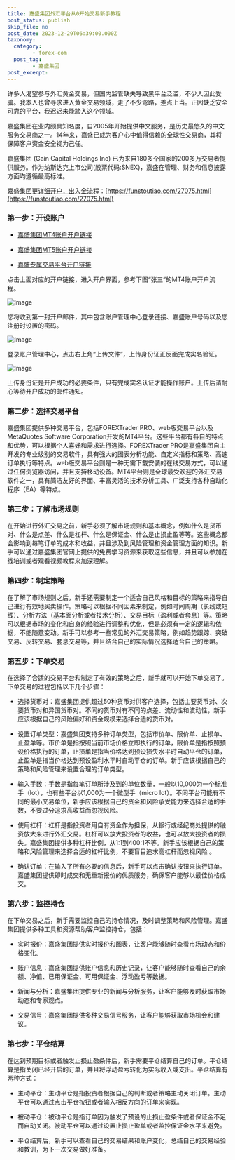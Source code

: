 ```yaml
---
title: 嘉盛集团外汇平台从0开始交易新手教程
post_status: publish
skip_file: no
post_date: 2023-12-29T06:39:00.000Z
taxonomy:
  category:
        - forex-com
  post_tag:
        - 嘉盛集团
post_excerpt: 
---
```

许多人渴望参与外汇黄金交易，但国内监管缺失导致黑平台泛滥，不少人因此受骗。我本人也曾寻求进入黄金交易领域，走了不少弯路，差点上当。正因缺乏安全可靠的平台，我迟迟未能踏入这个领域。

嘉盛集团在业内颇具知名度，自2005年开始提供中文服务，是历史最悠久的中文服务交易商之一。14年来，嘉盛已成为客户心中值得信赖的全球性交易商，其将保障客户资金安全视为己任。

嘉盛集团 (Gain Capital Holdings Inc) 已为来自180多个国家的200多万交易者提供服务。作为纳斯达克上市公司(股票代码:SNEX)，嘉盛在管理、财务和信息披露方面均遵循最高标准。

[嘉盛集团更详细开户，出入金流程](https://funstoutiao.com/27075.html)：[https://funstoutiao.com/27075.html](https://funstoutiao.com/27075.html)

### 第一步：开设账户

* [嘉盛集团MT4账户开户链接](https://s.ssgg.net/jsmt4)

* [嘉盛集团MT5账户开户链接](https://s.ssgg.net/jsmt5)

* [嘉盛专属交易平台开户链接](https://s.ssgg.net/js)

点击上面对应的开户链接，进入开户界面，参考下图“张三”的MT4账户开户流程。

![Image](https://prod-files-secure.s3.us-west-2.amazonaws.com/39ed1227-6d7d-4570-be36-9ccd4a2c4241/7a167aea-686b-400d-af59-4e18eb607a40/640.png?X-Amz-Algorithm=AWS4-HMAC-SHA256&X-Amz-Content-Sha256=UNSIGNED-PAYLOAD&X-Amz-Credential=ASIAZI2LB4665ZAKVBW2%2F20250720%2Fus-west-2%2Fs3%2Faws4_request&X-Amz-Date=20250720T221308Z&X-Amz-Expires=3600&X-Amz-Security-Token=IQoJb3JpZ2luX2VjEKr%2F%2F%2F%2F%2F%2F%2F%2F%2F%2FwEaCXVzLXdlc3QtMiJHMEUCIQCw%2F8SXivFojyFgZCw3tgvnOulmDMgt3HpHSeeoFojLhgIgaYT0%2FGdZ9azAbrsWkyenz7hzQScaxJIw90EM%2FXdqqGQqiAQIw%2F%2F%2F%2F%2F%2F%2F%2F%2F%2F%2FARAAGgw2Mzc0MjMxODM4MDUiDPbrr4VgwZAMakzzrCrcA27A4yAB6P0fGB55BZgJlkq6LOv1odAJ0DBMxlljBmVz%2BshZoWfNzBT4PjxwYAhPJeDBGpl9anLsH8nC8TPemAAc3o7D0pwAg2o6WygSv%2FOPtpa3wwRFY9qHNvqdz9CX3PB6f6zInc%2Fcym7TzbSMMKQgNjFei1FHE2%2FTBkC0jXzBxN7QLHyP2VaDlWLQyy1IktOAauQZvE8LrbomCYVmzlq%2FFzsLKO6Gk0aWgSn5MdqBaqHNSX%2F1pJSEJyufw%2BSjArzDA%2Buhw7jBtI3ugwqVUc8ENpkDaFvPdUGcsN7SbM8%2F1BMHruhRENharPAYyQRP%2BZfou7Pws1paj1B2Dr7Hy2x6qQzeQo2W4r9cQkCcZC9bWVcZ1gZUFP9W9QnzB47fv2UNxd02GBN8zA6UjDiSJvd%2BA37O1RuaMjOWFv4vw%2FSdY4rUpfqFrT3oXXKwo4qE6qG7xzk6RE5Ag5UNFdPKuluXmceCh5BZ0oZPMjKjzl4LLOwxeclunKf6%2FuKendtMRkD5xoBHpFbl0F1LB88jGSwlNrYWTdToCRHBbE%2F4hC6L1gU64k%2F33VUp5V7R40tJgZwdF57uqTt0nnq30%2Bp1MHab8Px9iVk3cYFHv0XlURZ%2F0Cf0ExW7z52OCW7AMP3h9MMGOqUBx6QG5gLRNRmvh2qcQX%2ByKY9cUUxLsazCZXC4Dn%2Fl01BJyuLhST3hYF8VFQ8Y6Zx52WkzhpHTmyIb32EUrRsJiimP%2Bx3H0vjUYsNCiCKnV1Ed3ALxV8OMFIZ6KWTRkzsJNs2TaVWjUU%2FGrNphNjTDYTw7428%2B3RviRnqxwi0%2B%2Fpnc1rnAlqbzr9wAGSXdH%2F5EOcU9DubgrE61jwa4sLNO8QX%2FRxxP&X-Amz-Signature=ba24edfa1e2771adcfb1f7d03e7e147357d3f5b1e69a8c3d21b460829a7b7538&X-Amz-SignedHeaders=host&x-amz-checksum-mode=ENABLED&x-id=GetObject)

您将收到第一封开户邮件，其中包含账户管理中心登录链接、嘉盛账户号码以及您注册时设置的密码。

![Image](https://prod-files-secure.s3.us-west-2.amazonaws.com/39ed1227-6d7d-4570-be36-9ccd4a2c4241/eaa1c6b3-2877-4284-a0e1-530e222c27fb/image.png?X-Amz-Algorithm=AWS4-HMAC-SHA256&X-Amz-Content-Sha256=UNSIGNED-PAYLOAD&X-Amz-Credential=ASIAZI2LB4665ZAKVBW2%2F20250720%2Fus-west-2%2Fs3%2Faws4_request&X-Amz-Date=20250720T221308Z&X-Amz-Expires=3600&X-Amz-Security-Token=IQoJb3JpZ2luX2VjEKr%2F%2F%2F%2F%2F%2F%2F%2F%2F%2FwEaCXVzLXdlc3QtMiJHMEUCIQCw%2F8SXivFojyFgZCw3tgvnOulmDMgt3HpHSeeoFojLhgIgaYT0%2FGdZ9azAbrsWkyenz7hzQScaxJIw90EM%2FXdqqGQqiAQIw%2F%2F%2F%2F%2F%2F%2F%2F%2F%2F%2FARAAGgw2Mzc0MjMxODM4MDUiDPbrr4VgwZAMakzzrCrcA27A4yAB6P0fGB55BZgJlkq6LOv1odAJ0DBMxlljBmVz%2BshZoWfNzBT4PjxwYAhPJeDBGpl9anLsH8nC8TPemAAc3o7D0pwAg2o6WygSv%2FOPtpa3wwRFY9qHNvqdz9CX3PB6f6zInc%2Fcym7TzbSMMKQgNjFei1FHE2%2FTBkC0jXzBxN7QLHyP2VaDlWLQyy1IktOAauQZvE8LrbomCYVmzlq%2FFzsLKO6Gk0aWgSn5MdqBaqHNSX%2F1pJSEJyufw%2BSjArzDA%2Buhw7jBtI3ugwqVUc8ENpkDaFvPdUGcsN7SbM8%2F1BMHruhRENharPAYyQRP%2BZfou7Pws1paj1B2Dr7Hy2x6qQzeQo2W4r9cQkCcZC9bWVcZ1gZUFP9W9QnzB47fv2UNxd02GBN8zA6UjDiSJvd%2BA37O1RuaMjOWFv4vw%2FSdY4rUpfqFrT3oXXKwo4qE6qG7xzk6RE5Ag5UNFdPKuluXmceCh5BZ0oZPMjKjzl4LLOwxeclunKf6%2FuKendtMRkD5xoBHpFbl0F1LB88jGSwlNrYWTdToCRHBbE%2F4hC6L1gU64k%2F33VUp5V7R40tJgZwdF57uqTt0nnq30%2Bp1MHab8Px9iVk3cYFHv0XlURZ%2F0Cf0ExW7z52OCW7AMP3h9MMGOqUBx6QG5gLRNRmvh2qcQX%2ByKY9cUUxLsazCZXC4Dn%2Fl01BJyuLhST3hYF8VFQ8Y6Zx52WkzhpHTmyIb32EUrRsJiimP%2Bx3H0vjUYsNCiCKnV1Ed3ALxV8OMFIZ6KWTRkzsJNs2TaVWjUU%2FGrNphNjTDYTw7428%2B3RviRnqxwi0%2B%2Fpnc1rnAlqbzr9wAGSXdH%2F5EOcU9DubgrE61jwa4sLNO8QX%2FRxxP&X-Amz-Signature=74de9d8404f08228bae7f3d500ed02013b4574b47828e3d5b2b2b39fbd87bd31&X-Amz-SignedHeaders=host&x-amz-checksum-mode=ENABLED&x-id=GetObject)

登录账户管理中心，点击右上角“上传文件”，上传身份证正反面完成实名验证。

![Image](https://prod-files-secure.s3.us-west-2.amazonaws.com/39ed1227-6d7d-4570-be36-9ccd4a2c4241/54090639-09fc-46b4-a135-e0289f707147/image.png?X-Amz-Algorithm=AWS4-HMAC-SHA256&X-Amz-Content-Sha256=UNSIGNED-PAYLOAD&X-Amz-Credential=ASIAZI2LB4665ZAKVBW2%2F20250720%2Fus-west-2%2Fs3%2Faws4_request&X-Amz-Date=20250720T221308Z&X-Amz-Expires=3600&X-Amz-Security-Token=IQoJb3JpZ2luX2VjEKr%2F%2F%2F%2F%2F%2F%2F%2F%2F%2FwEaCXVzLXdlc3QtMiJHMEUCIQCw%2F8SXivFojyFgZCw3tgvnOulmDMgt3HpHSeeoFojLhgIgaYT0%2FGdZ9azAbrsWkyenz7hzQScaxJIw90EM%2FXdqqGQqiAQIw%2F%2F%2F%2F%2F%2F%2F%2F%2F%2F%2FARAAGgw2Mzc0MjMxODM4MDUiDPbrr4VgwZAMakzzrCrcA27A4yAB6P0fGB55BZgJlkq6LOv1odAJ0DBMxlljBmVz%2BshZoWfNzBT4PjxwYAhPJeDBGpl9anLsH8nC8TPemAAc3o7D0pwAg2o6WygSv%2FOPtpa3wwRFY9qHNvqdz9CX3PB6f6zInc%2Fcym7TzbSMMKQgNjFei1FHE2%2FTBkC0jXzBxN7QLHyP2VaDlWLQyy1IktOAauQZvE8LrbomCYVmzlq%2FFzsLKO6Gk0aWgSn5MdqBaqHNSX%2F1pJSEJyufw%2BSjArzDA%2Buhw7jBtI3ugwqVUc8ENpkDaFvPdUGcsN7SbM8%2F1BMHruhRENharPAYyQRP%2BZfou7Pws1paj1B2Dr7Hy2x6qQzeQo2W4r9cQkCcZC9bWVcZ1gZUFP9W9QnzB47fv2UNxd02GBN8zA6UjDiSJvd%2BA37O1RuaMjOWFv4vw%2FSdY4rUpfqFrT3oXXKwo4qE6qG7xzk6RE5Ag5UNFdPKuluXmceCh5BZ0oZPMjKjzl4LLOwxeclunKf6%2FuKendtMRkD5xoBHpFbl0F1LB88jGSwlNrYWTdToCRHBbE%2F4hC6L1gU64k%2F33VUp5V7R40tJgZwdF57uqTt0nnq30%2Bp1MHab8Px9iVk3cYFHv0XlURZ%2F0Cf0ExW7z52OCW7AMP3h9MMGOqUBx6QG5gLRNRmvh2qcQX%2ByKY9cUUxLsazCZXC4Dn%2Fl01BJyuLhST3hYF8VFQ8Y6Zx52WkzhpHTmyIb32EUrRsJiimP%2Bx3H0vjUYsNCiCKnV1Ed3ALxV8OMFIZ6KWTRkzsJNs2TaVWjUU%2FGrNphNjTDYTw7428%2B3RviRnqxwi0%2B%2Fpnc1rnAlqbzr9wAGSXdH%2F5EOcU9DubgrE61jwa4sLNO8QX%2FRxxP&X-Amz-Signature=8639b3cebc514324527729317383b30220f5e318213d9eb5f15941f90ab22b77&X-Amz-SignedHeaders=host&x-amz-checksum-mode=ENABLED&x-id=GetObject)

上传身份证是开户成功的必要条件，只有完成实名认证才能操作账户。上传后请耐心等待开户成功的邮件通知。

### 第二步：选择交易平台

嘉盛集团提供多种交易平台，包括FOREXTrader PRO、web版交易平台以及MetaQuotes Software Corporation开发的MT4平台。这些平台都有各自的特点和优势，可以根据个人喜好和需求进行选择。FOREXTrader PRO是嘉盛集团自主开发的专业级别的交易软件，具有强大的图表分析功能、自定义指标和策略、高速订单执行等特点。web版交易平台则是一种无需下载安装的在线交易方式，可以通过任何浏览器访问，并且支持移动设备。MT4平台则是全球最受欢迎的外汇交易软件之一，具有简洁友好的界面、丰富灵活的技术分析工具、广泛支持各种自动化程序（EA）等特点。

### 第三步：了解市场规则

在开始进行外汇交易之前，新手必须了解市场规则和基本概念，例如什么是货币对、什么是点差、什么是杠杆、什么是保证金、什么是止损止盈等等。这些概念都会影响到每笔订单的成本和收益，并且涉及到风险管理和资金管理方面的知识。新手可以通过嘉盛集团官网上提供的免费学习资源来获取这些信息，并且可以参加在线培训或者观看视频教程来加深理解。

### 第四步：制定策略

在了解了市场规则之后，新手还需要制定一个适合自己风格和目标的策略来指导自己进行有效地买卖操作。策略可以根据不同因素来制定，例如时间周期（长线或短线）、分析方法（基本面分析或者技术分析）、交易目标（盈利或者套息）等。策略可以根据市场的变化和自身的经验进行调整和优化，但是必须有一定的逻辑和依据，不能随意变动。新手可以参考一些常见的外汇交易策略，例如趋势跟踪、突破交易、反转交易、套息交易等，并且结合自己的实际情况选择适合自己的策略。

### 第五步：下单交易

在选择了合适的交易平台和制定了有效的策略之后，新手就可以开始下单交易了。下单交易的过程包括以下几个步骤：

* 选择货币对：嘉盛集团提供超过50种货币对供客户选择，包括主要货币对、次要货币对和异国货币对。不同的货币对有不同的点差、流动性和波动性，新手应该根据自己的风险偏好和资金规模来选择合适的货币对。

* 设置订单类型：嘉盛集团支持多种订单类型，包括市价单、限价单、止损单、止盈单等。市价单是指按照当前市场价格立即执行的订单，限价单是指按照预设价格执行的订单，止损单是指当价格达到预设损失水平时自动平仓的订单，止盈单是指当价格达到预设盈利水平时自动平仓的订单。新手应该根据自己的策略和风险管理来设置合理的订单类型。

* 输入手数：手数是指每笔订单所涉及到的单位数量，一般以10,000为一个标准手（lot），也有些平台以1,000为一个微型手（micro lot）。不同平台可能有不同的最小交易单位，新手应该根据自己的资金和风险承受能力来选择合适的手数，不要过分追求高收益而忽视风险。

* 使用杠杆：杠杆是指投资者用自有资金作为担保，从银行或经纪商处提供的融资放大来进行外汇交易。杠杆可以放大投资者的收益，也可以放大投资者的损失。嘉盛集团提供多种杠杆比例，从1:1到400:1不等。新手应该根据自己的策略和风险管理来选择合适的杠杆比例，不要盲目追求高杠杆而忽视风险 。

* 确认订单：在输入了所有必要的信息后，新手可以点击确认按钮来执行订单。嘉盛集团提供即时成交和无重新报价的优质服务，确保客户能够以最佳价格成交。

### 第六步：监控持仓

在下单交易之后，新手需要监控自己的持仓情况，及时调整策略和风险管理。嘉盛集团提供多种工具和资源帮助客户监控持仓，包括：

* 实时报价：嘉盛集团提供实时报价和图表，让客户能够随时查看市场动态和价格变化。

* 账户信息：嘉盛集团提供账户信息和历史记录，让客户能够随时查看自己的余额、净值、已用保证金、可用保证金、浮动盈亏等数据。

* 新闻与分析：嘉盛集团提供专业的新闻与分析服务，让客户能够及时获取市场动态和专家观点。

* 交易信号：嘉盛集团提供多种交易信号服务，让客户能够获取市场机会和建议。

### 第七步：平仓结算

在达到预期目标或者触发止损止盈条件后，新手需要平仓结算自己的订单。平仓结算是指关闭已经开启的订单，并且将浮动盈亏转化为实际收入或支出。平仓结算有两种方式：

* 主动平仓：主动平仓是指投资者根据自己的判断或者策略主动关闭订单。主动平仓可以通过点击平仓按钮或者输入相反方向的订单来实现。

* 被动平仓：被动平仓是指订单因为触发了预设的止损止盈条件或者保证金不足而自动关闭。被动平仓可以通过设置止损止盈单或者监控保证金水平来避免。

* 平仓结算后，新手可以查看自己的交易结果和账户变化，总结自己的交易经验和教训，为下一次交易做好准备。